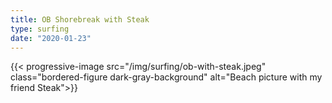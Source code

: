 ```yaml
---
title: OB Shorebreak with Steak
type: surfing
date: "2020-01-23"
---
```

{{< progressive-image src="/img/surfing/ob-with-steak.jpeg" class="bordered-figure dark-gray-background" alt="Beach picture with my friend Steak">}}
